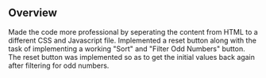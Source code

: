 ## Overview

Made the code more professional by seperating the content from HTML to a different CSS and Javascript file. Implemented a reset button along with the task of implementing a working "Sort" and "Filter Odd Numbers" button. The reset button was implemented so as to get the initial values back again after filtering for odd numbers.
